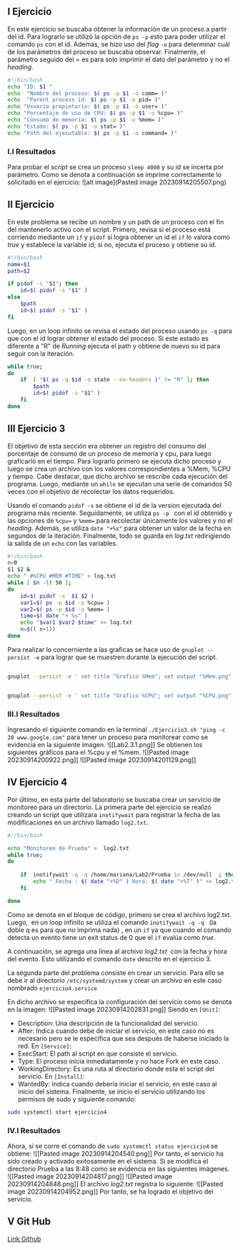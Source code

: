 ## I Ejercicio 

En este ejercicio se buscaba obtener la información de un proceso a partir del id. Para lograrlo se utilizó la opción de `ps -p` esto para poder utilizar el comando `ps` con el id. Además, se hizo uso del *flag* `-o` para determinar cuál de los parámetros del proceso se buscaba observar. Finalmente, el parámetro seguido del = es para solo imprimir el dato del parámetro y no el *heading*.
```bash
#!/bin/bash
echo "ID: $1 "
echo  "Nombre del proceso: $( ps -p $1 -o comm= )"
echo  "Parent process id: $( ps -p $1 -o pid= )"
echo "Usuario propietario: $( ps -p $1 -o user= )"
echo "Porcentaje de uso de CPU: $( ps -p $1 -o %cpu= )"
echo "Consumo de memoria: $( ps -p $1 -o %mem= )"
echo "Estado: $( ps -p $1 -o stat= )"
echo "Path del ejecutable: $( ps -p $1 -o command= )"
```
### I.I Resultados
Para probar el *script* se crea un proceso `sleep 4000` y su id se incerta por parámetro. Como se denota a continuación se imprime correctamente lo solicitado en el ejercicio: 
![alt image](Pasted image 20230914205507.png)

## II Ejercicio 
En este problema se recibe un nombre y un path de un proceso con el fin del mantenerlo activo con el script. Primero, revisa si el proceso está corriendo mediante un `if` y `pidof` si logra obtener un id el `if` lo valora como *true* y establece la variable id; si no, ejecuta el proceso y obtiene su id.
```bash
#!/bin/bash
name=$1
path=$2

if pidof -s "$1"; then
	id=$( pidof -s "$1" )
else
	$path
	id=$( pidof -s "$1" )
fi

```
Luego, en un loop infinito se revisa el estado del proceso usando `ps -q` para que con el id lograr obtener el estado del proceso. Si este estado es diferente a "R" de *Running* ejecuta el path y obtiene de nuevo su id para seguir con la iteración.
```bash
while true;
do
	if  [ "$( ps -q $id -o state --no-headers )" != "R" ]; then
		$path
		id=$( pidof -s "$1" )
	fi
done
```
## III Ejercicio 3 
El objetivo de esta sección era obtener un registro del consumo del porcentaje de consumó de un proceso de memoria y cpu, para luego graficarlo en el tiempo. Para lograrlo primero se ejecuta dicho proceso y luego se crea un archivo con los valores correspondientes a %Mem, %CPU y tiempo. Cabe destacar, que dicho archivo se rescribe cada ejecución del programa. Luego, mediante un `while` se ejecutan una serie de comandos 50 veces con el objetivo de recolectar los datos requeridos.

Usando el comando `pidof -s` se obtiene el id de la version ejecutada del programa más reciente. Seguidamente, se utiliza `ps -p ` con el id obtenido y las opciones de `%cpu=` y `%mem=` para recolectar únicamente los valores y no el *heading*. Además, se utiliza `date "+%s"` para obtener un valor de la fecha en segundos de la iteración. Finalmente, todo se guarda en *log.txt* redirigiendo la salida de un `echo` con las variables.
```bash
#!/bin/bash
n=0
$1 $2 &
echo " #%CPU #MEM #TIME" > log.txt
while [ $n -lt 50 ];
do
	id=$( pidof -s  $1 $2 )
	var1=$( ps -p $id -o %cpu= )
	var2=$( ps -p $id -o %mem= )
	time=$( date "+ %s" )
	echo "$var1 $var2 $time" >> log.txt
	n=$(( n+1))
done
```
Para realizar lo concerniente a las graficas se hace uso de `gnuplot --persist -e`  para lograr que se muestren durante la ejecución del script.
```bash

gnuplot --persist -e ' set title "Grafico %Mem"; set output "%Mem.png" ; set xlabel "tiempo (s)"; set ylabel "Porcentaje %" ; plot "log.txt" u 3:2 title "%Mem" '


gnuplot --persist -e ' set title "Grafico %CPU"; set output "%CPU.png" ; set xlabel "tiempo (s)"; set ylabel "Porcentaje %" ; plot "log.txt" u 3:1 title "%CPU" '

```
### III.I Resultados
Ingresando el siguiente comando en la terminal `./Ejercicio3.sh "ping -c 20 www.google.com"` para tener un proceso para monitorear como se evidencia en la siguiente imagen.
![[Lab2.3.1.png]]
Se obtienen los siguientes gráficos para el %cpu y  el %mem. 
![[Pasted image 20230914200922.png]]
![[Pasted image 20230914201129.png]]
## IV Ejercicio 4
Por último, en esta parte del laboratorio se buscaba crear un servicio de monitoreo para un directorio. La primera parte del ejercicio se realizó creando un script que utilizara `inotifywait` para registrar la fecha de las modificaciones en un archivo llamado `log2.txt`.
```bash
#!/bin/bash

echo "Monitoreo de Prueba" >  log2.txt
while true;
do
	
	if  inotifywait -q -q /home/mariana/Lab2/Prueba 1> /dev/null  ; then
		echo " Fecha : $( date "+%D" ) Hora: $( date "+%T" )" >> log2.txt
	fi

done

```
Como se denota en el bloque de código, primero se crea el archivo log2.txt. Luego,  en un loop infinito se utiliza el comando `inotifywait -q -q ` (la doble q es para que no imprima nada) , en un `if` ya que cuando el comando detecta un evento tiene un exit status de 0 que el `if` evalúa como *true*.

A continuación, se agrega una línea al archivo *log2.txt*  con la fecha y hora del evento. Esto utilizando el comando `date` descrito en el ejercicio 3.

La segunda parte del problema consiste en crear un servicio. Para ello se debe ir al directorio `/etc/systemd/system` y crear un archivo en este caso nombrado `ejercicio4.service`

En dicho archivo se especifica la configuración del servicio como se denota en la imagen:
![[Pasted image 20230914202831.png]]
Siendo en `[Unit]`:
- Description: Una descripción de la funcionalidad del servicio.
- After: Indica cuando debe de iniciar el servicio, en este caso no es necesario pero se le especifica que sea después de haberse iniciado la red.
En `[Service]`:
- ExecStart: El path al script en que consiste el servicio.
- Type: El proceso inicia inmediatamente y no hace Fork en este caso. 
- WorkingDirectory: Es una ruta al directorio donde esta el script del servicio. 
En `[Install]`:
- WantedBy: Indica cuando debería iniciar el servicio, en este caso al inicio del sistema.
Finalmente, se inicio el servicio utilizando los permisos de sudo y siguiente comando:
```bash
sudo systemctl start ejercicio4
```
### IV.I Resultados
Ahora, si se corre el comando de `sudo systemctl status ejercicio4` se obtiene:
![[Pasted image 20230914204540.png]]
Por tanto, el servicio ha sido creado y activado exitosamente en el sistema. 
Si se modifica el directorio Prueba a las 8:48 como se evidencia en las siguientes imágenes.
![[Pasted image 20230914204817.png]]
![[Pasted image 20230914204848.png]]
El archivo *log2.txt* registra lo siguiente:
![[Pasted image 20230914204952.png]]
Por tanto, se ha logrado el objetivo del servicio. 
## V Git Hub
[Link Github](https://github.com/Msolis314/Lab2)
